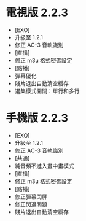 # 電視版 2.2.3
  
* [EXO]
* 升級至 1.2.1
* 修正 AC-3 音軌識別
* [直播]
* 修正 m3u 格式密碼設定
* [點播]
* 彈幕優化
* 賤片退出自動清空緩存
* 選集樣式開關：單行和多行

# 手機版 2.2.3

* [EXO]
* 升級至 1.2.1
* 修正 AC-3 音軌識別
* [共通]
* 純音頻不進入畫中畫模式
* [直播]
* 修正 m3u 格式密碼設定
* [點播]
* 修正彈幕閃屏
* 修正閃退問題
* 賤片退出自動清空緩存
